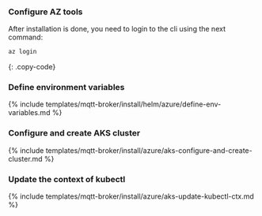 ### Configure AZ tools

After installation is done, you need to login to the cli using the next command:

```bash
az login
```
{: .copy-code}

### Define environment variables

{% include templates/mqtt-broker/install/helm/azure/define-env-variables.md %}

### Configure and create AKS cluster

{% include templates/mqtt-broker/install/azure/aks-configure-and-create-cluster.md %}

### Update the context of kubectl

{% include templates/mqtt-broker/install/azure/aks-update-kubectl-ctx.md %}
